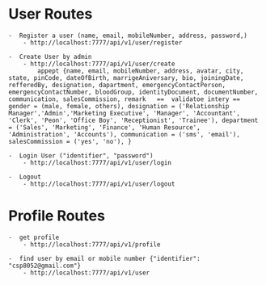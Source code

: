 # User Routes
    -  Register a user (name, email, mobileNumber, address, password,)
        - http://localhost:7777/api/v1/user/register

    -  Create User by admin
        - http://localhost:7777/api/v1/user/create
            appept {name, email, mobileNumber, address, avatar, city, state, pinCode, dateOfBirth, marrigeAniversary, bio, joiningDate, refferedBy, designation, dapartment, emergencyContactPerson, emergencyContactNumber, bloodGroup, identityDocument, documentNumber, communication, salesCommission, remark   ==  validatoe intery == gender = (male, female, others), designation = ('Relationship Manager','Admin','Marketing Executive', 'Manager', 'Accountant', 'Clerk', 'Peon', 'Office Boy', 'Receptionist', 'Trainee'), department = ('Sales', 'Marketing', 'Finance', 'Human Resource', 'Administration', 'Accounts'), communication = ('sms', 'email'), salesCommission = ('yes', 'no'), }

    -  Login User ("identifier", "password")
        - http://localhost:7777/api/v1/user/login

    -  Logout
        - http://localhost:7777/api/v1/user/logout


# Profile Routes

    -  get profile
        - http://localhost:7777/api/v1/profile

    -  find user by email or mobile number {"identifier": "csp8052@gmail.com"}
        - http://localhost:7777/api/v1/user
        